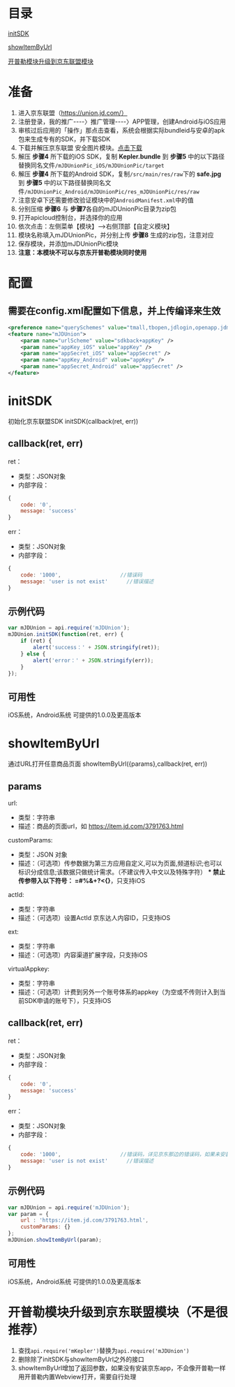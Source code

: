 # **目录**

 [initSDK](#a0)

 [showItemByUrl](#a1)

[开普勒模块升级到京东联盟模块](#a2)

# 准备

1. 进入京东联盟（https://union.jd.com/）
2. 注册登录，我的推广----〉推广管理----〉APP管理，创建Android与iOS应用
3. 审核过后应用的「操作」那点击查看，系统会根据实际bundleid与安卓的apk包来生成专有的SDK，并下载SDK
4. 下载并解压京东联盟 安全图片模块。[点击下载]()
5. 解压  **步骤4**  所下载的iOS SDK，复制 **Kepler.bundle** 到 **步骤5** 中的以下路径替换同名文件``/mJDUnionPic_iOS/mJDUnionPic/target``
6. 解压  **步骤4**  所下载的Android SDK，复制``/src/main/res/raw``下的 **safe.jpg** 到 **步骤5** 中的以下路径替换同名文件``/mJDUnionPic_Android/mJDUnionPic/res_mJDUnionPic/res/raw``
7. 注意安卓下还需要修改验证模块中的``AndroidManifest.xml``中的值
8. 分别压缩 **步骤6** 与 **步骤7**各自的mJDUnionPic目录为zip包
9. 打开apicloud控制台，并选择你的应用
10. 依次点击：左侧菜单【模块】—>右侧顶部【自定义模块】
11. 模块名称填入mJDUnionPic，并分别上传 **步骤8** 生成的zip包，注意对应
12. 保存模块，并添加mJDUnionPic模块
13. **注意：本模块不可以与京东开普勒模块同时使用**

#  配置

## 需要在config.xml配置如下信息，并上传编译来生效

```xml
<preference name="querySchemes" value="tmall,tbopen,jdlogin,openapp.jdmobile" />
<feature name="mJDUnion">
    <param name="urlScheme" value="sdkback+appKey" />
    <param name="appKey_iOS" value="appKey" />
    <param name="appSecret_iOS" value="appSecret" />
    <param name="appKey_Android" value="appKey" />
    <param name="appSecret_Android" value="appSecret" />
</feature>
```

<div id="a0"></div>

# **initSDK**

初始化京东联盟SDK
initSDK(callback(ret, err))

## callback(ret, err)

ret：

- 类型：JSON对象
- 内部字段：

```js
{
    code: '0',
    message: 'success'
}
```

err：

- 类型：JSON对象
- 内部字段：

```js
{
    code: '1000',                   //错误码
    message: 'user is not exist'      //错误描述
}
```

## 示例代码

```js
var mJDUnion = api.require('mJDUnion');
mJDUnion.initSDK(function(ret, err) {
    if (ret) {
        alert('success：' + JSON.stringify(ret));
    } else {
        alert('error：' + JSON.stringify(err));
    }
});
```

## 可用性

iOS系统，Android系统
可提供的1.0.0及更高版本

<div id="a1"></div>

# **showItemByUrl**

通过URL打开任意商品页面
showItemByUrl({params},callback(ret, err))

## params

url:

- 类型：字符串
- 描述：商品的页面url，如 https://item.jd.com/3791763.html

customParams:

- 类型：JSON 对象
- 描述：（可选项）传参数据为第三方应用自定义,可以为页面,频道标识;也可以标识分成信息;该数据只做统计需求。（不建议传入中文以及特殊字符） **\* 禁止传参带入以下符号：   =#%&+?<{}**，只支持iOS

actId:

- 类型：字符串
- 描述：（可选项）设置ActId 京东达人内容ID，只支持iOS

ext:

- 类型：字符串
- 描述：（可选项）内容渠道扩展字段，只支持iOS

virtualAppkey:

- 类型：字符串
- 描述：（可选项）计费到另外一个账号体系的appkey（为空或不传则计入到当前SDK申请的账号下），只支持iOS

## callback(ret, err)

ret：

- 类型：JSON对象
- 内部字段：

```js
{
    code: '0',
    message: 'success'
}
```

err：

- 类型：JSON对象
- 内部字段：

```js
{
    code: '1000',                   //错误码，详见京东那边的错误码，如果未安装京东app的或者唤端失败的在这里返回
    message: 'user is not exist'      //错误描述
}
```

## 示例代码

```js
var mJDUnion = api.require('mJDUnion');
var param = {
    url : 'https://item.jd.com/3791763.html',
    customParams: {}
};
mJDUnion.showItemByUrl(param);
```

## 可用性

iOS系统，Android系统
可提供的1.0.0及更高版本

<div id="a2"></div>

# **开普勒模块升级到京东联盟模块（不是很推荐）**

1. 查找`api.require('mKepler')`替换为`api.require('mJDUnion')`
2. 删除除了initSDK与showItemByUrl之外的接口
3. showItemByUrl增加了返回参数，如果没有安装京东app，不会像开普勒一样用开普勒内置Webview打开，需要自行处理